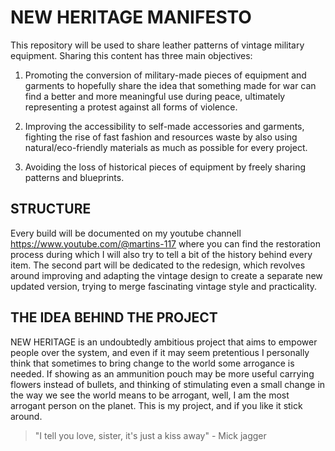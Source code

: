# NEW HERITAGE MANIFESTO

This repository will be used to share leather patterns of vintage military equipment.
Sharing this content has three main objectives:

1) Promoting the conversion of military-made pieces of equipment and garments to hopefully share 
   the idea that something made for war can find a better and more meaningful use during peace, ultimately representing a protest against all forms of violence. 

2) Improving the accessibility to self-made accessories and garments, fighting the rise of fast fashion
   and resources waste by also using natural/eco-friendly materials as much as possible for every project.

3) Avoiding the loss of historical pieces of equipment by freely sharing patterns and blueprints.

## STRUCTURE

Every build will be documented on my youtube channell https://www.youtube.com/@martins-117 where you can find the restoration process during which I will also try to tell a bit of the history behind every item.
The second part will be dedicated to the redesign, which revolves around improving and adapting the vintage design to create a separate new updated version, trying to merge fascinating vintage style and practicality.


## THE IDEA BEHIND THE PROJECT

NEW HERITAGE is an undoubtedly ambitious project that aims to empower people over the system, and even 
if it may seem pretentious I personally think that sometimes to bring change to the world some arrogance 
is needed.
If showing as an ammunition pouch may be more useful carrying flowers instead of bullets, and thinking of stimulating even a small change in the way we see the world means to be arrogant, well, I am the most arrogant person on the planet.
This is my project, and if you like it stick around.

> "I tell you love, sister, it's just a kiss away" - Mick jagger

